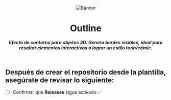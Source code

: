 <header>

![Banner](https://github.com/user-attachments/assets/5b933a56-0ece-452a-99c0-1a641485a6b9)

# **Outline**

_**Efecto de contorno para objetos 3D. Genera bordes visibles, ideal para resaltar elementos interactivos o lograr un estilo toon/cómic.**_


</header>
   
<footer>
   
## Después de crear el repositorio desde la plantilla, asegúrate de revisar lo siguiente:

- [ ] Confirmar que **Releases** sigue activado ✅


</footer>
